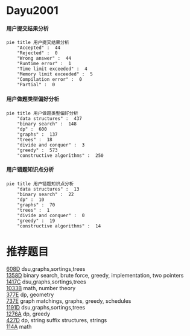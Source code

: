# Dayu2001

<!-- tabs:start -->



#### **用户提交结果分析**

```mermaid
pie title 用户提交结果分析
    "Accepted" :  44
    "Rejected" :  0
    "Wrong answer" :  44
    "Runtime error" :  1
    "Time limit exceeded" :  4
    "Memory limit exceeded" :  5
    "Compilation error" :  0
    "Partial" :  0
```

#### **用户做题类型偏好分析**

```mermaid
pie title 用户做题类型偏好分析
    "data structures" :  437
    "binary search" :  148
    "dp" :  600
    "graphs" :  137
    "trees" :  18
    "divide and conquer" :  3
    "greedy" :  573
    "constructive algorithms" :  250
```
#### **用户错题知识点分析**

```mermaid
pie title 用户错题知识点分析
    "data structures" :  13
    "binary search" :  22
    "dp" :  10
    "graphs" :  70
    "trees" :  1
    "divide and conquer" :  0
    "greedy" :  19
    "constructive algorithms" :  14
```



<!-- tabs:end -->
# 推荐题目
[608D](https://codeforces.com/contest/608/problem/D)		dsu,graphs,sortings,trees		  
[1358D](https://codeforces.com/contest/1358/problem/D)		binary search,
                        brute force,
                        greedy,
                        implementation,
                        two pointers		  
[1417C](https://codeforces.com/contest/1417/problem/C)		dsu,graphs,sortings,trees		  
[1033B](https://codeforces.com/contest/1033/problem/B)		math,
                        number theory		  
[377E](https://codeforces.com/contest/377/problem/E)		dp,
                        geometry		  
[737E](https://codeforces.com/contest/737/problem/E)		graph matchings,
                        graphs,
                        greedy,
                        schedules		  
[1191D](https://codeforces.com/contest/1191/problem/D)		dsu,graphs,sortings,trees		  
[1276A](https://codeforces.com/contest/1276/problem/A)		dp,
                        greedy		  
[427D](https://codeforces.com/contest/427/problem/D)		dp,
                        string suffix structures,
                        strings		  
[114A](https://codeforces.com/contest/114/problem/A)		math		  

